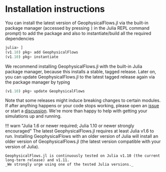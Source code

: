 # Installation instructions

You can install the latest version of GeophysicalFlows.jl via the built-in package manager
(accessed by pressing `]` in the Julia REPL command prompt) to add the package and also to
instantiate/build all the required dependencies

```julia
julia> ]
(v1.10) pkg> add GeophysicalFlows
(v1.10) pkg> instantiate
```

We recommend installing GeophysicalFlows.jl with the built-in Julia package manager, because
this installs a stable, tagged release. Later on, you can update GeophysicalFlows.jl to the
latest tagged release again via the package manager by typing

```julia
(v1.10) pkg> update GeophysicalFlows
```

Note that some releases might induce breaking changes to certain modules. If after anything
happens or your code stops working, please open an [issue](https://github.com/FourierFlows/GeophysicalFlows.jl/issues)
or start a [discussion](https://github.com/FourierFlows/GeophysicalFlows.jl/discussions). We're
more than happy to help with getting your simulations up and running.

!!! warn "Julia 1.6 or newer required; Julia 1.10 or newer strongly encouraged"
    The latest GeophysicalFlows.jl requires at least Julia v1.6 to run.
    Installing GeophysicalFlows with an older version of Julia will install an older version
    of GeophysicalFlows.jl (the latest version compatible with your version of Julia).

    GeophysicalFlows.jl is continuously tested on Julia v1.10 (the current long-term release) and v1.11.
    _We strongly urge using one of the tested Julia versions._
